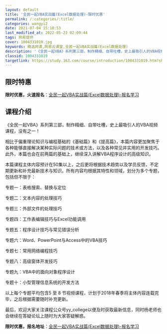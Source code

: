```yaml
---
layout: default
title: '全民一起VBA实战篇(Excel数据处理)-限时优惠'
permalink: /:categories/:title/
categories: wangyi2
date: 2021-07-04 15:10:53
last_modified_at: 2022-05-23 02:09:44
tags: 网易提供
cover: 1004331019.jpg
keywords: 精选网课,网易云课堂,全民一起VBA实战篇(Excel数据处理)
description: '《全民一起VBA》系列第三部，制作精细、自带吐槽，史上最吸引人的VBA视频课程，没有之一！相比于偏重理论知识与编程基础的'
classid: 1004331019
targetlink: https://study.163.com/course/introduction/1004331019.htm?share=1&shareId=1025206652&utm_campaign=share&utm_medium=iphoneShare&utm_source=&utm_u=1025206652
---
```


## 限时特惠

**限时优惠，火速报名**：[全民一起VBA实战篇(Excel数据处理)-报名学习](https://study.163.com/course/introduction/1004331019.htm?share=1&shareId=1025206652&utm_campaign=share&utm_medium=iphoneShare&utm_source=&utm_u=1025206652)

## 课程介绍

《全民一起VBA》系列第三部，制作精细、自带吐槽，史上最吸引人的VBA视频课程，没有之一！

相比于偏重理论知识与编程基础的《基础篇》和《提高篇》，本篇内容更加聚焦于各种能够直接解决某种实际问题的技术或方法，以及各种常见并实用的开发技巧。此外，本篇也会在前两篇的基础上，继续深入讲解VBA程序设计的高级知识。

本篇课程主体内容预计在50集以上，之后更将根据技术趋势以及学员反馈，不定期更新和补充最新技术与知识。所有内容均根据其特性和领域，划分为多个专题，包括但不限于：

专题一：表格搜索、替换与定位

专题二：文本内容的处理技巧

专题三：外部文件的处理技巧

专题四：工作表编辑技巧与Excel功能调用

专题五：程序设计技巧与常见错误分析

专题六：Word、PowerPoint与Access中的VBA技巧

专题七：常用网络编程技巧

专题八：高级窗体开发技巧

专题九：VBA中的面向对象程序设计

专题十：小型管理信息系统的开发方法

以上每个专题平均包含5 至 8 节视频课程，计划于2018年春季将主体内容连载完毕，之后根据需要随时补充更新。

最后，欢迎大家关注课程公众号yy_college以便及时获取最新信息，同时杨老师也会继续在答疑论坛上随时为大家答疑解惑。

**限时优惠，报名地址**：[全民一起VBA实战篇(Excel数据处理)-报名学习](https://study.163.com/course/introduction/1004331019.htm?share=1&shareId=1025206652&utm_campaign=share&utm_medium=iphoneShare&utm_source=&utm_u=1025206652)

